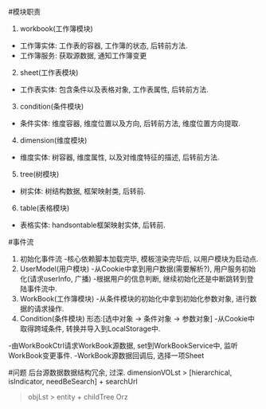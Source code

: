#模块职责
1. workbook(工作簿模块)
  - 工作簿实体: 工作表的容器, 工作簿的状态, 后转前方法.
  - 工作簿服务: 获取源数据, 通知工作簿变更
2. sheet(工作表模块)
  - 工作表实体: 包含条件以及表格对象, 工作表属性, 后转前方法.
3. condition(条件模块)
  - 条件实体: 维度容器, 维度位置以及方向, 后转前方法, 维度位置方向提取.
4. dimension(维度模块)
  - 维度实体: 树容器, 维度属性, 以及对维度特征的描述, 后转前方法.
5. tree(树模块)
  - 树实体: 树结构数据, 框架映射类, 后转前.
6. table(表格模块)
  - 表格实体: handsontable框架映射实体, 后转前.

#事件流
1. 初始化事件流
  -核心依赖脚本加载完毕, 模板渲染完毕后, 以用户模块为启动点.
  1. UserModel(用户模块)
  -从Cookie中拿到用户数据(需要解析?), 用户服务初始化(请求userInfo, 广播)
  -根据用户的信息判断, 继续初始化还是中断跳转到登陆事件流中.
  3. WorkBook(工作簿模块)
  -从条件模块的初始化中拿到初始化参数对象, 进行数据的请求操作.
  2. Condition(条件模块) 形态:[选中对象 -> 条件对象 -> 参数对象]
  -从Cookie中取得跨域条件, 转换并导入到LocalStorage中.

  -由WorkBookCtrl请求WorkBook源数据, set到WorkBookService中, 监听WorkBook变更事件.
  -WorkBook源数据回调后, 选择一项Sheet

#问题
后台源数据数据结构冗余, 过深.
dimensionVOLst > [hierarchical, isIndicator, needBeSearch] + searchUrl
> objLst > entity + childTree Orz

